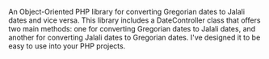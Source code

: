 An Object-Oriented PHP library for converting Gregorian dates to Jalali dates and vice versa. This library includes a DateController class that offers two main methods: one for converting Gregorian dates to Jalali dates, and another for converting Jalali dates to Gregorian dates. I've designed it to be easy to use into your PHP projects.
